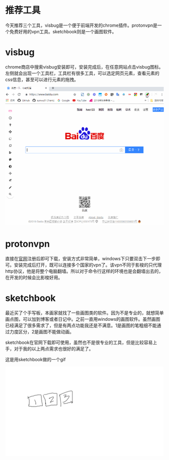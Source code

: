 # 推荐工具
今天推荐三个工具，visbug是一个便于前端开发的chrome插件。protonvpn是一个免费好用的vpn工具。sketchbook则是一个画图软件。
# visbug
chrome商店中搜索visbug安装即可，安装完成后，在任意网站点击visbug图标。左侧就会出现一个工具栏，工具栏有很多工具，可以选定网页元素，查看元素的css信息，甚至可以进行元素的拖拽。

![image](img/visbug1.gif)

# protonvpn
直接在[官网](https://protonvpn.com/)注册后即可下载，安装方式非常简单，windows下只要双击下一步即可。安装完成后打开，既可以连接多个国家的vpn了。该vpn不同于影梭的只代理http协议，他是将整个电脑翻墙。所以对于命令行这样的环境也是会翻墙出去的，在开发的时候会比影梭好用。

# sketchbook
最近买了个手写板，本画家就找了一些画图类的软件。因为不是专业的，就想简单画点图，可以加到博客或者日记中。之前一直用windows的画图软件。虽然画图已经满足了很多需求了，但是有两点功能我还是不满意。1是画图的笔粗细不能通过力度区分，2是画图不能做动画。

sketchbook在官网下载即可使用，虽然也不是很专业的工具，但是比较容易上手，对于我的以上两点需求也很好的满足了。

这是用sketchbook做的一个gif

![image](img/sketch.gif)
